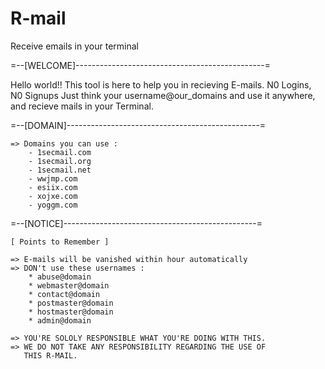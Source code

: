 # R-mail
Receive emails in your terminal 

=--[WELCOME]-----------------------------------------------=

Hello world!! 
 This tool is here to help you in recieving E-mails.
N0 Logins, N0 Signups
Just think your username@our_domains and use it anywhere, and recieve mails in your Terminal.

=--[DOMAIN]------------------------------------------------=

    => Domains you can use : 
        - 1secmail.com
        - 1secmail.org
        - 1secmail.net
        - wwjmp.com
        - esiix.com
        - xojxe.com
        - yoggm.com
        
=--[NOTICE]------------------------------------------------=

    [ Points to Remember ]

    => E-mails will be vanished within hour automatically
    => DON't use these usernames : 
        * abuse@domain
        * webmaster@domain
        * contact@domain
        * postmaster@domain
        * hostmaster@domain
        * admin@domain
    
    => YOU'RE SOLOLY RESPONSIBLE WHAT YOU'RE DOING WITH THIS.
    => WE DO NOT TAKE ANY RESPONSIBILITY REGARDING THE USE OF 
       THIS R-MAIL.
